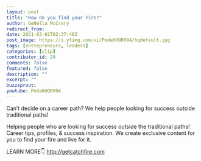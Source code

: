 ```yaml
---
layout: post
title: "How do you find your Fire?"
author: GeNella McCrary
redirect_from:
date: 2021-03-02T02:37:46Z
post_image: https://i.ytimg.com/vi/PmdaKHQRH94/hqdefault.jpg
tags: [entrepreneurs, leaders]
categories: [clip]
contributor_id: 29
comments: false
featured: false
description: ""
excerpt: ""
buzzsprout: 
youtube: PmdaKHQRH94
---
```


Can’t decide on a career path? We help people looking for success outside traditional paths!

Helping people who are looking for success outside the traditional paths!
Career tips, profiles, & success inspiration.
We create exclusive content for you to find your fire and live for it.

LEARN MORE👇
http://getcatchfire.com
